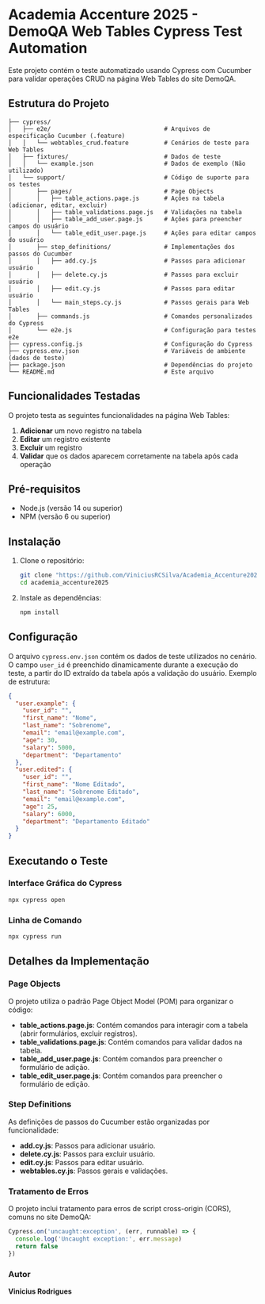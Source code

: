 # Academia Accenture 2025 - DemoQA Web Tables Cypress Test Automation

Este projeto contém o teste automatizado usando Cypress com Cucumber para validar operações CRUD na página Web Tables do site DemoQA.

## Estrutura do Projeto

```
├── cypress/
│   ├── e2e/                                # Arquivos de especificação Cucumber (.feature)
│   │   └── webtables_crud.feature          # Cenários de teste para Web Tables
│   ├── fixtures/                           # Dados de teste
│   │   └── example.json                    # Dados de exemplo (Não utilizado)
│   └── support/                            # Código de suporte para os testes
│       ├── pages/                          # Page Objects
│       │   ├── table_actions.page.js       # Ações na tabela (adicionar, editar, excluir)
│       │   ├── table_validations.page.js   # Validações na tabela
│       │   ├── table_add_user.page.js      # Ações para preencher campos do usuário
│       │   └── table_edit_user.page.js     # Ações para editar campos do usuário
│       ├── step_definitions/               # Implementações dos passos do Cucumber
│       │   ├── add.cy.js                   # Passos para adicionar usuário
│       │   ├── delete.cy.js                # Passos para excluir usuário
│       │   ├── edit.cy.js                  # Passos para editar usuário
│       │   └── main_steps.cy.js            # Passos gerais para Web Tables
│       ├── commands.js                     # Comandos personalizados do Cypress
│       └── e2e.js                          # Configuração para testes e2e
├── cypress.config.js                       # Configuração do Cypress
├── cypress.env.json                        # Variáveis de ambiente (dados de teste)
├── package.json                            # Dependências do projeto
└── README.md                               # Este arquivo
```

## Funcionalidades Testadas

O projeto testa as seguintes funcionalidades na página Web Tables:

1. **Adicionar** um novo registro na tabela
2. **Editar** um registro existente
3. **Excluir** um registro
4. **Validar** que os dados aparecem corretamente na tabela após cada operação

## Pré-requisitos

- Node.js (versão 14 ou superior)
- NPM (versão 6 ou superior)

## Instalação

1. Clone o repositório:
   ```bash
   git clone "https://github.com/ViniciusRCSilva/Academia_Accenture2025"
   cd academia_accenture2025
   ```

2. Instale as dependências:
   ```bash
   npm install
   ```

## Configuração

O arquivo `cypress.env.json` contém os dados de teste utilizados no cenário.
O campo `user_id` é preenchido dinamicamente durante a execução do teste, a partir do ID extraído da tabela após a validação do usuário.
Exemplo de estrutura:

```json
{
  "user.example": {
    "user_id": "",
    "first_name": "Nome",
    "last_name": "Sobrenome",
    "email": "email@example.com",
    "age": 30,
    "salary": 5000,
    "department": "Departamento"
  },
  "user.edited": {
    "user_id": "",
    "first_name": "Nome Editado",
    "last_name": "Sobrenome Editado",
    "email": "email@example.com",
    "age": 25,
    "salary": 6000,
    "department": "Departamento Editado"
  }
}
```

## Executando o Teste

### Interface Gráfica do Cypress

```bash
npx cypress open
```

### Linha de Comando

```bash
npx cypress run
```

## Detalhes da Implementação

### Page Objects

O projeto utiliza o padrão Page Object Model (POM) para organizar o código:

- **table_actions.page.js**: Contém comandos para interagir com a tabela (abrir formulários, excluir registros).
- **table_validations.page.js**: Contém comandos para validar dados na tabela.
- **table_add_user.page.js**: Contém comandos para preencher o formulário de adição.
- **table_edit_user.page.js**: Contém comandos para preencher o formulário de edição.

### Step Definitions

As definições de passos do Cucumber estão organizadas por funcionalidade:

- **add.cy.js**: Passos para adicionar usuário.
- **delete.cy.js**: Passos para excluir usuário.
- **edit.cy.js**: Passos para editar usuário.
- **webtables.cy.js**: Passos gerais e validações.

### Tratamento de Erros

O projeto inclui tratamento para erros de script cross-origin (CORS), comuns no site DemoQA:

```javascript
Cypress.on('uncaught:exception', (err, runnable) => {
  console.log('Uncaught exception:', err.message)
  return false
})
```

### Autor
**Vinicius Rodrigues**
